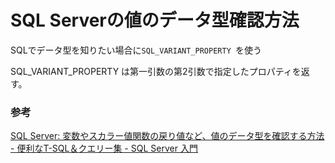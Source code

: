 # SQL Serverの値のデータ型確認方法

SQLでデータ型を知りたい場合に`SQL_VARIANT_PROPERTY `を使う

SQL_VARIANT_PROPERTY は第一引数の第2引数で指定したプロパティを返す。

### 参考

[SQL Server: 変数やスカラー値関数の戻り値など、値のデータ型を確認する方法 \- 便利なT\-SQL＆クエリー集 \- SQL Server 入門](https://sql55.com/query/check-data-type-of-variable.php)